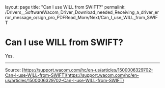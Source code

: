 layout: page
title: "Can I use WILL from SWIFT?"
permalink: /Drivers__SoftwareWacom_Driver_Download_needed_Receiving_a_driver_error_message_o/sign_pro_PDFRead_More/Next/Can_I_use_WILL_from_SWIFT

# Can I use WILL from SWIFT?

Yes.

---
Source: [https://support.wacom.com/hc/en-us/articles/1500006329702-Can-I-use-WILL-from-SWIFT](https://support.wacom.com/hc/en-us/articles/1500006329702-Can-I-use-WILL-from-SWIFT)
